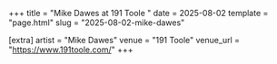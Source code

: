 +++
title = "Mike Dawes at 191 Toole "
date = 2025-08-02
template = "page.html"
slug = "2025-08-02-mike-dawes"

[extra]
artist = "Mike Dawes"
venue = "191 Toole"
venue_url = "https://www.191toole.com/"
+++
